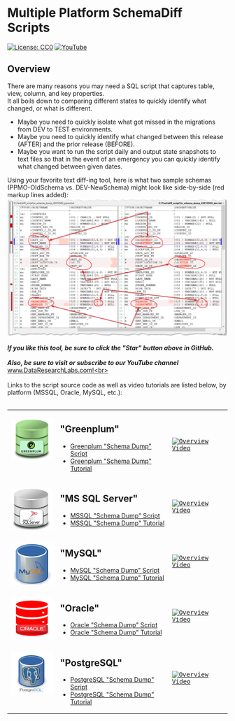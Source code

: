 # Multiple Platform SchemaDiff Scripts
[![License: CC0](https://img.shields.io/badge/License-CC0-red)](LICENSE "Creative Commons Zero License by DataResearchLabs (effectively = Public Domain")
[![YouTube](https://img.shields.io/badge/YouTube-DataResearchLabs-brightgreen)](http://www.DataResearchLabs.com)

## Overview
There are many reasons you may need a SQL script that captures table, view, column, and key properties.  
It all boils down to comparing different states to quickly identify what changed, or what is different.


* Maybe you need to quickly isolate what got missed in the migrations from DEV to TEST environments.  
* Maybe you need to quickly identify what changed between this release (AFTER) and the prior release (BEFORE).  
* Maybe you want to run the script daily and output state snapshots to text files so that in the event of an emergency you can quickly identify what changed between given dates.

Using your favorite text diff-ing tool, here is what two sample schemas (PPMO-OldSchema vs. DEV-NewSchema) might look like side-by-side (red markup lines added):
<img src="https://github.com/DataResearchLabs/sql_scripts/blob/main/img/01_schemadiff_side_by_side.png" width="900px">


***If you like this tool, be sure to click the "Star" button above in GitHub.*** <br>
<br>
***Also, be sure to visit or subscribe to our YouTube channel*** www.DataResearchLabs.com!<br>
<br>
<br>
Links to the script source code as well as video tutorials are listed below, by platform (MSSQL, Oracle, MySQL, etc.):
<br>
<br>

<table>

<tr>
<td align="center" valign="top">
  <br>
  <img align="enter" src="https://github.com/DataResearchLabs/sql_scripts/blob/main/img/db_icons/gp_icon.png" width="96px">
</td>
<td>


## "Greenplum"
* [Greenplum "Schema Dump" Script](https://raw.githubusercontent.com/DataResearchLabs/sql_scripts/main/greenplum/schemadiff/simple_schema_dump.sql)<br>
* [Greenplum "Schema Dump" Tutorial](http://www.youtube.com/watch?feature=player_embedded&v=U8p6YJZtPM8)<br>
</td>
<td>
<kbd>
<a href="http://www.youtube.com/watch?feature=player_embedded&v=U8p6YJZtPM8" target="_blank">
<img src="http://img.youtube.com/vi/U8p6YJZtPM8/0.jpg" alt="Overview Video" width="200" />
</a>
</kbd>
</td>
</tr>



<tr>
<td align="center" valign="top">
  <br>
  <img src="https://github.com/DataResearchLabs/sql_scripts/blob/main/img/db_icons/mssql_icon.png" width="96px">
</td>
<td>


## "MS SQL Server"
* [MSSQL "Schema Dump" Script](https://raw.githubusercontent.com/DataResearchLabs/sql_scripts/main/mssql/schemadiff/simple_schema_dump.sql)<br>
* [MSSQL "Schema Dump" Tutorial](http://www.youtube.com/watch?feature=player_embedded&v=Vxf3SM38Ar0)<br>
</td>
<td>
<kbd>
<a href="http://www.youtube.com/watch?feature=player_embedded&v=Vxf3SM38Ar0" target="_blank">
<img src="http://img.youtube.com/vi/Vxf3SM38Ar0/0.jpg" alt="Overview Video" width="200" />
</a>
</kbd>
</td>
</tr>



<tr>
<td align="center" valign="top">
  <br>
  <img src="https://github.com/DataResearchLabs/sql_scripts/blob/main/img/db_icons/mysql_icon.png" width="105px">
</td>
<td>


## "MySQL"
* [MySQL "Schema Dump" Script](https://raw.githubusercontent.com/DataResearchLabs/sql_scripts/main/mysql/schemadiff/simple_schema_dump.sql)<br>
* [MySQL "Schema Dump" Tutorial](http://www.youtube.com/watch?feature=player_embedded&v=LwfagEfficU)<br>
</td>
<td>
<kbd>
<a href="http://www.youtube.com/watch?feature=player_embedded&v=LwfagEfficU" target="_blank">
<img src="http://img.youtube.com/vi/LwfagEfficU/0.jpg" alt="Overview Video" width="200" />
</a>
</kbd>
</td>
</tr>



<tr>
<td align="center" valign="top">
  <br>
  <img src="https://github.com/DataResearchLabs/sql_scripts/blob/main/img/db_icons/oracle_iconX.png" width="102px">
</td>
<td>
    
    
## "Oracle"
* [Oracle "Schema Dump" Script](https://raw.githubusercontent.com/DataResearchLabs/sql_scripts/main/oracle/schemadiff/simple_schema_dump.sql)<br>
* [Oracle "Schema Dump" Tutorial](http://www.youtube.com/watch?feature=player_embedded&v=kzemPW1156s)<br>
</td>
<td>
<kbd>
<a href="http://www.youtube.com/watch?feature=player_embedded&v=kzemPW1156s" target="_blank">
<img src="http://img.youtube.com/vi/kzemPW1156s/0.jpg" alt="Overview Video" width="200" />
</a>
</kbd>
</td>
</tr>


<tr>
<td align="center" valign="top">
  <br>
  <img src="https://github.com/DataResearchLabs/sql_scripts/blob/main/img/db_icons/pgsql_icon.png" width="125px">
</td>
<td>
    
    
## "PostgreSQL"
* [PostgreSQL "Schema Dump" Script](https://raw.githubusercontent.com/DataResearchLabs/sql_scripts/main/postgresql/schemadiff/simple_schema_dump.sql)<br>
* [PostgreSQL "Schema Dump" Tutorial](http://www.youtube.com/watch?feature=player_embedded&v=I3Gr2d7tob0)<br>
</td>
<td>
<kbd>
<a href="http://www.youtube.com/watch?feature=player_embedded&v=I3Gr2d7tob0" target="_blank">
<img src="http://img.youtube.com/vi/I3Gr2d7tob0/0.jpg" alt="Overview Video" width="200" />
</a>
</kbd>
</td>
</tr>


</table>


